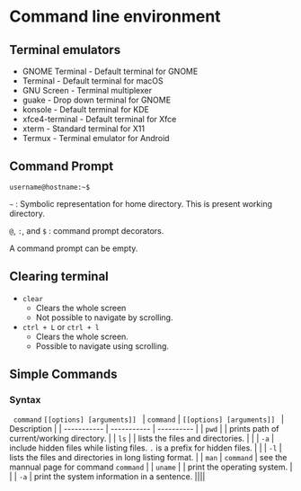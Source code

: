 # Command line environment

## Terminal emulators

- GNOME Terminal - Default terminal for GNOME
- Terminal - Default terminal for macOS
- GNU Screen - Terminal multiplexer
- guake - Drop down terminal for GNOME
- konsole - Default terminal for KDE
- xfce4-terminal - Default terminal for Xfce
- xterm - Standard terminal for X11
- Termux - Terminal emulator for Android

## Command Prompt

```terminal
username@hostname:~$
```

` ~ ` : Symbolic representation for home directory. This is present working directory.

` @ `,  ` : `, and ` $ ` : command prompt decorators.

A command prompt can be empty.

## Clearing terminal
- ` clear `
    * Clears the whole screen
    * Not possible to navigate by scrolling.
- ` ctrl + L ` or ` ctrl + l `
    * Clears the whole screen.
    * Possible to navigate using scrolling.

## Simple Commands
### Syntax
` command` `[[options] [arguments]] `
| ` command ` | `[[options] [arguments]] ` | Description |
| ----------- | ----------- | ---------- |
| ` pwd `     |             | prints path of current/working directory. |
| ` ls `      |             | lists the files and directories. |
|             | ` -a `      | include hidden files while listing files. `.` is a prefix for hidden files. |
|             | ` -l `      | lists the files and directories in long listing format. |
| ` man `     | ` command ` | see the mannual page for command ` command ` | 
| ` uname `   |             | print the operating system. |
|             | ` -a `      | print the system information in a sentence.
|||| 
